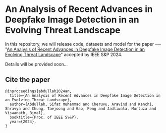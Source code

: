 # An Analysis of Recent Advances in Deepfake Image Detection in an Evolving Threat Landscape

In this repository, we will release code, datasets and model for the paper --- "[An Analysis of Recent Advances in Deepfake Image Detection in an Evolving Threat Landscape](https://arxiv.org/pdf/2404.16212v1)" accepted by IEEE S&P 2024.

Details will be provided soon...

## Cite the paper

```
@inproceedings{abdullah2024an,
  title={An Analysis of Recent Advances in Deepfake Image Detection in an Evolving Threat Landscape},
  author={Abdullah, Sifat Muhammad and Cheruvu, Aravind and Kanchi, Shravya and Chung, Taejoong and Gao, Peng and Jadliwala, Murtuza and Viswanath, Bimal},
  booktitle={Proc. of IEEE S\&P},
  year={2024},
}
```


